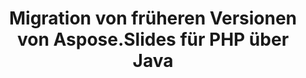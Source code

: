 ---
title: Migration von früheren Versionen von Aspose.Slides für PHP über Java
type: docs
weight: 320
url: /php-java/migration-from-earlier-versions-of-aspose-slides-for-java/
---